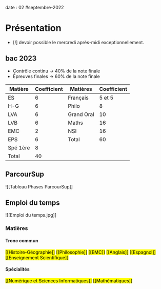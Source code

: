 date : 02 #septembre-2022 
# Présentation
-  [!] devoir possible le mercredi après-midi exceptionnellement.
## bac 2023
- Contrôle continu -> 40% de la note finale
- Épreuves finales -> 60% de la note finale

| Matière  | Coefficient | Matières   | Coefficient |
| -------- | ----------- | ---------- | ----------- |
| ES       | 6           | Français   | 5 et 5      |
| H-G      | 6           | Philo      | 8           |
| LVA      | 6           | Grand Oral | 10          |
| LVB      | 6           | Maths      | 16          |
| EMC      | 2           | NSI        | 16          |
| EPS      | 6           | Total      | 60          |
| Spé 1ère | 8           |
| Total    | 40          |
## ParcourSup
![[Tableau Phases ParcourSup]]
## Emploi du temps
![[Emploi du temps.jpg]]
### Matières
#### Tronc commun
<mark class="hltr-orange">[[Histoire-Géographie]]</mark>
<mark class="hltr-orange">[[Philosophie]]</mark>
<mark class="hltr-green">[[EMC]]</mark>
<mark class="hltr-green">[[Anglais]]</mark>
<mark class="hltr-red">[[Espagnol]]</mark>
<mark class="hltr-red">[[Enseignement Scientifique]]</mark>
#### Spécialités
<mark class="hltr-green">[[Numérique et Sciences Informatiques]]</mark>
<mark class="hltr-orange">[[Mathématiques]]</mark>